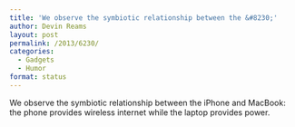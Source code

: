 ```yaml
---
title: 'We observe the symbiotic relationship between the &#8230;'
author: Devin Reams
layout: post
permalink: /2013/6230/
categories:
  - Gadgets
  - Humor
format: status
---
```

We observe the symbiotic relationship between the iPhone and MacBook: the phone provides wireless internet while the laptop provides power.